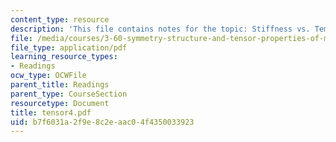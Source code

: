 ```yaml
---
content_type: resource
description: 'This file contains notes for the topic: Stiffness vs. Temperature.'
file: /media/courses/3-60-symmetry-structure-and-tensor-properties-of-materials-fall-2005/b7f6031a2f9e8c2eaac04f4350033923_tensor4.pdf
file_type: application/pdf
learning_resource_types:
- Readings
ocw_type: OCWFile
parent_title: Readings
parent_type: CourseSection
resourcetype: Document
title: tensor4.pdf
uid: b7f6031a-2f9e-8c2e-aac0-4f4350033923
---
```

